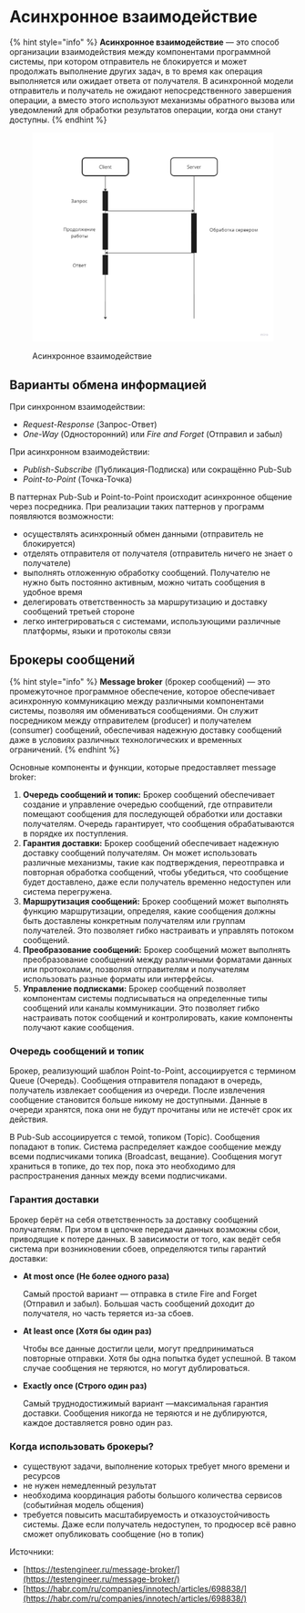 # Асинхронное взаимодействие

{% hint style="info" %}
**Асинхронное взаимодействие** — это способ организации взаимодействия между компонентами программной системы, при котором отправитель не блокируется и может продолжать выполнение других задач, в то время как операция выполняется или ожидает ответа от получателя. В асинхронной модели отправитель и получатель не ожидают непосредственного завершения операции, а вместо этого используют механизмы обратного вызова или уведомлений для обработки результатов операции, когда они станут доступны.
{% endhint %}

<figure><img src="../../../../.gitbook/assets/Sync (1).jpg" alt="" width="563"><figcaption><p>Асинхронное взаимодействие</p></figcaption></figure>

## Варианты обмена информацией

При синхронном взаимодействии:&#x20;

* _Request-Response_ (Запрос-Ответ)
* _One-Way_ (Односторонний) или _Fire and Forget_ (Отправил и забыл)

При асинхронном взаимодействии:&#x20;

* _Publish-Subscribe_ (Публикация-Подписка) или сокращённо Pub-Sub
* _Point-to-Point_ (Точка-Точка)

В паттернах Pub-Sub и Point-to-Point происходит асинхронное общение через посредника. При реализации таких паттернов у программ появляются возможности:

* осуществлять асинхронный обмен данными (отправитель не блокируется)
* отделять отправителя от получателя (отправитель ничего не знает о получателе)
* выполнять отложенную обработку сообщений. Получателю не нужно быть постоянно активным, можно читать сообщения в удобное время
* делегировать ответственность за маршрутизацию и доставку сообщений третьей стороне
* легко интегрироваться с системами, использующими различные платформы, языки и протоколы связи

## Брокеры сообщений

{% hint style="info" %}
**Message broker** (брокер сообщений) — это промежуточное программное обеспечение, которое обеспечивает асинхронную коммуникацию между различными компонентами системы, позволяя им обмениваться сообщениями. Он служит посредником между отправителем (producer) и получателем (consumer) сообщений, обеспечивая надежную доставку сообщений даже в условиях различных технологических и временных ограничений.
{% endhint %}

Основные компоненты и функции, которые предоставляет message broker:

1. **Очередь сообщений и топик:** Брокер сообщений обеспечивает создание и управление очередью сообщений, где отправители помещают сообщения для последующей обработки или доставки получателям. Очередь гарантирует, что сообщения обрабатываются в порядке их поступления.
2. **Гарантия доставки:** Брокер сообщений обеспечивает надежную доставку сообщений получателям. Он может использовать различные механизмы, такие как подтверждения, переотправка и повторная обработка сообщений, чтобы убедиться, что сообщение будет доставлено, даже если получатель временно недоступен или система перегружена.
3. **Маршрутизация сообщений:** Брокер сообщений может выполнять функцию маршрутизации, определяя, какие сообщения должны быть доставлены конкретным получателям или группам получателей. Это позволяет гибко настраивать и управлять потоком сообщений.
4. **Преобразование сообщений:** Брокер сообщений может выполнять преобразование сообщений между различными форматами данных или протоколами, позволяя отправителям и получателям использовать разные форматы или интерфейсы.
5. **Управление подписками:** Брокер сообщений позволяет компонентам системы подписываться на определенные типы сообщений или каналы коммуникации. Это позволяет гибко настраивать поток сообщений и контролировать, какие компоненты получают какие сообщения.

### Очередь сообщений и топик

Брокер, реализующий шаблон Point-to-Point, ассоциируется с термином Queue (Очередь). Сообщения отправителя попадают в очередь, получатель извлекает сообщения из очереди. После извлечения сообщение становится больше никому не доступными. Данные в очереди хранятся, пока они не будут прочитаны или не истечёт срок их действия.

В Pub-Sub ассоциируется с темой, топиком (Topic). Сообщения попадают в топик. Система распределяет каждое сообщение между всеми подписчиками топика (Broadcast, вещание). Сообщения могут храниться в топике, до тех пор, пока это необходимо для распространения данных между всеми подписчиками.

### Гарантия доставки

Брокер берёт на себя ответственность за доставку сообщений получателям. При этом в цепочке передачи данных возможны сбои, приводящие к потере данных. В зависимости от того, как ведёт себя система при возникновении сбоев, определяются типы гарантий доставки:

*   **At most once (Не более одного раза)**

    Самый простой вариант — отправка в стиле Fire and Forget (Отправил и забыл). Большая часть сообщений доходит до получателя, но часть теряется из-за сбоев.
*   **At least once (Хотя бы один раз)**

    Чтобы все данные достигли цели, могут предприниматься повторные отправки. Хотя бы одна попытка будет успешной. В таком случае сообщения не теряются, но могут дублироваться.
*   **Exactly once (Строго один раз)**

    Самый труднодостижимый вариант —максимальная гарантия доставки. Сообщения никогда не теряются и не дублируются, каждое доставляется ровно один раз.

### Когда использовать брокеры?

* существуют задачи, выполнение которых требует много времени и ресурсов
* не нужен немедленный результат
* необходима координация работы большого количества сервисов (событийная модель общения)
* требуется повысить масштабируемость и отказоустойчивость системы. Даже если получатель недоступен, то продюсер всё равно сможет опубликовать сообщение (но в топик)







Источники:&#x20;

* [https://testengineer.ru/message-broker/](https://testengineer.ru/message-broker/)
* [https://habr.com/ru/companies/innotech/articles/698838/](https://habr.com/ru/companies/innotech/articles/698838/)
